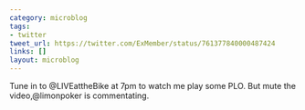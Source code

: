 ```yaml
---
category: microblog
tags:
- twitter
tweet_url: https://twitter.com/ExMember/status/761377840000487424
links: []
layout: microblog
---
```

Tune in to @LIVEattheBike at 7pm to watch me play some PLO. But mute the video,@limonpoker is commentating.
